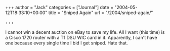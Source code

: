 +++
author = "Jack"
categories = ["Journal"]
date = "2004-05-12T18:33:10+00:00"
title = "Sniped Again"
url = "/2004/sniped-again/"

+++

I cannot win a decent auction on eBay to save my life. All I want (this time) is a Cisco 1720 router with a T1 DSU WIC card in it. Apparently, I can't have one because every single time I bid I get sniped. Hate that.